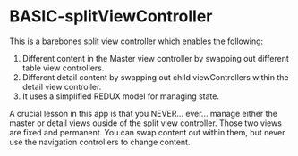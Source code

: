 # BASIC-splitViewController
This is a barebones split view controller which enables the following:
1.  Different content in the Master view controller by swapping out different table view controllers.
2.  Different detail content by swapping out child viewControllers within the detail view controller.
3.  It uses a simplified REDUX model for managing state.

A crucial lesson in this app is that you NEVER... ever... manage either the master or detail views ouside of the split view controller. Those two views are fixed and permanent. You can swap content out within them, but never use the navigation controllers to change content.
